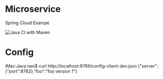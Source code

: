 # Microservice
Spring Cloud Exampe

![Java CI with Maven](https://github.com/netkiller/Microservice/workflows/Java%20CI%20with%20Maven/badge.svg)

# Config

iMac:Java neo$ curl http://localhost:8769/config-client-dev.json
{"server":{"port":8762},"foo":"foo version 1"}